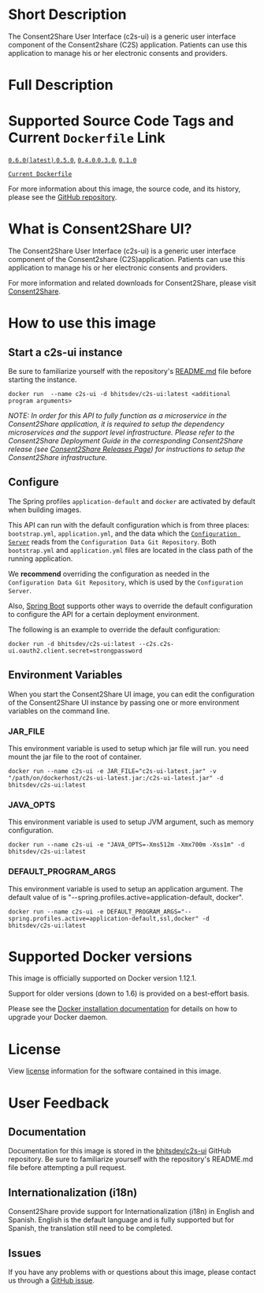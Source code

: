 # Short Description
The Consent2Share User Interface (c2s-ui) is a generic user interface component of the Consent2share (C2S) application. Patients can use this application to manage his or her electronic consents and providers.

# Full Description

# Supported Source Code Tags and Current `Dockerfile` Link

[`0.6.0(latest)`](https://github.com/bhits-dev/c2s-ui/releases/tag/0.6.0),[`0.5.0`](https://github.com/bhits-dev/c2s-ui/releases/tag/0.5.0), [`0.4.0`](https://github.com/bhits-dev/c2s-ui/releases/tag/0.4.0),[`0.3.0`](https://github.com/bhits-dev/c2s-ui/releases/tag/0.3.0), [`0.1.0`](https://github.com/bhits-dev/c2s-ui/releases/tag/0.1.0)

[`Current Dockerfile`](../server/src/main/docker/Dockerfile)

For more information about this image, the source code, and its history, please see the [GitHub repository](https://github.com/bhits-dev/c2s-ui).

# What is Consent2Share UI?

The Consent2Share User Interface (c2s-ui) is a generic user interface component of the Consent2share (C2S)application. Patients can use this application to manage his or her electronic consents and providers.

For more information and related downloads for Consent2Share, please visit [Consent2Share](https://bhits-dev.github.io/consent2share/).

# How to use this image

## Start a c2s-ui instance

Be sure to familiarize yourself with the repository's [README.md](https://github.com/bhitsdev/c2s-ui) file before starting the instance.

`docker run  --name c2s-ui -d bhitsdev/c2s-ui:latest <additional program arguments>`

*NOTE: In order for this API to fully function as a microservice in the Consent2Share application, it is required to setup the dependency microservices and the support level infrastructure. Please refer to the Consent2Share Deployment Guide in the corresponding Consent2Share release (see [Consent2Share Releases Page](https://github.com/bhits-dev/consent2share/releases)) for instructions to setup the Consent2Share infrastructure.*

## Configure

The Spring profiles `application-default` and `docker` are activated by default when building images.

This API can run with the default configuration which is from three places: `bootstrap.yml`, `application.yml`, and the data which the [`Configuration Server`](https://github.com/bhits-dev/config-server) reads from the `Configuration Data Git Repository`. Both `bootstrap.yml` and `application.yml` files are located in the class path of the running application.

We **recommend** overriding the configuration as needed in the `Configuration Data Git Repository`, which is used by the `Configuration Server`.

Also, [Spring Boot](https://projects.spring.io/spring-boot/) supports other ways to override the default configuration to configure the API for a certain deployment environment. 

The following is an example to override the default configuration:

`docker run -d bhitsdev/c2s-ui:latest --c2s.c2s-ui.oauth2.client.secret=strongpassword`

## Environment Variables

When you start the Consent2Share UI image, you can edit the configuration of the Consent2Share UI instance by passing one or more environment variables on the command line. 

### JAR_FILE
This environment variable is used to setup which jar file will run. you need mount the jar file to the root of container.

`docker run --name c2s-ui -e JAR_FILE="c2s-ui-latest.jar" -v "/path/on/dockerhost/c2s-ui-latest.jar:/c2s-ui-latest.jar" -d bhitsdev/c2s-ui:latest`

### JAVA_OPTS 
This environment variable is used to setup JVM argument, such as memory configuration.

`docker run --name c2s-ui -e "JAVA_OPTS=-Xms512m -Xmx700m -Xss1m" -d bhitsdev/c2s-ui:latest`

### DEFAULT_PROGRAM_ARGS 

This environment variable is used to setup an application argument. The default value of is "--spring.profiles.active=application-default, docker".

`docker run --name c2s-ui -e DEFAULT_PROGRAM_ARGS="--spring.profiles.active=application-default,ssl,docker" -d bhitsdev/c2s-ui:latest`

# Supported Docker versions
This image is officially supported on Docker version 1.12.1.

Support for older versions (down to 1.6) is provided on a best-effort basis.

Please see the [Docker installation documentation](https://docs.docker.com/engine/installation/) for details on how to upgrade your Docker daemon.

# License
View [license](https://github.com/bhits-dev/c2s-ui/blob/master/LICENSE) information for the software contained in this image.

# User Feedback

## Documentation 
Documentation for this image is stored in the [bhitsdev/c2s-ui](https://github.com/bhits-dev/c2s-ui) GitHub repository. Be sure to familiarize yourself with the repository's README.md file before attempting a pull request.

## Internationalization (i18n)

Consent2Share provide support for Internationalization (i18n) in English and Spanish. English is the default language and is fully supported but 
for Spanish, the translation still need to be completed.

## Issues

If you have any problems with or questions about this image, please contact us through a [GitHub issue](https://github.com/bhits-dev/c2s-ui/issues).